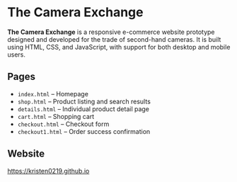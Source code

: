 # The Camera Exchange
**The Camera Exchange** is a responsive e-commerce website prototype designed and developed for the trade of second-hand cameras. It is built using HTML, CSS, and JavaScript, with support for both desktop and mobile users.

## Pages
- `index.html` – Homepage
- `shop.html` – Product listing and search results
- `details.html` – Individual product detail page
- `cart.html` – Shopping cart
- `checkout.html` – Checkout form
- `checkout1.html` – Order success confirmation

## Website
https://kristen0219.github.io